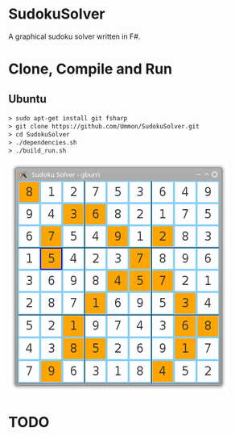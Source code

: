 # SudokuSolver
A graphical sudoku solver written in F#.

# Clone, Compile and Run

## Ubuntu

```
> sudo apt-get install git fsharp
> git clone https://github.com/Ummon/SudokuSolver.git
> cd SudokuSolver
> ./dependencies.sh
> ./build_run.sh
```

![screenshot](/Doc/sudoku_solver_screenshot.png?raw=true)


# TODO

